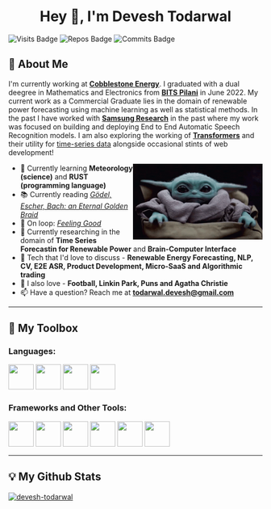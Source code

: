 <h1 align="center">Hey 👋, I'm Devesh Todarwal</h1>

![Visits Badge](https://badges.pufler.dev/visits/devesh-todarwal/devesh-todarwal?color=lightblue&style=for-the-badge)
![Repos Badge](https://badges.pufler.dev/repos/devesh-todarwal?color=blanchedalmond&style=for-the-badge)
![Commits Badge](https://badges.pufler.dev/commits/monthly/devesh-todarwal?color=lightpink&style=for-the-badge)

## 🐼 About Me
I'm currently working at [**Cobblestone Energy**](https://cobblestoneenergy.com/). I graduated with a dual deegree in Mathematics and Electronics from [**BITS Pilani**](https://www.bits-pilani.ac.in/) in June 2022. My current work as a Commercial Graduate lies in the domain of renewable power forecasting using machine learning as well as statistical methods. In the past I have worked with [**Samsung Research**](https://research.samsung.com/) in the past where my work was focused on building and deploying End to End Automatic Speech Recognition models. I am also exploring the working of [**Transformers**](https://medium.com/inside-machine-learning/what-is-a-transformer-d07dd1fbec04) and their utility for [time-series data](https://arxiv.org/pdf/1907.05321.pdf) alongside occasional stints of web development!
<br/>

<img align="right" height="150" src="yoda.gif">

- 🌱 Currently learning **Meteorology (science)** and **RUST (programming language)**
- 📚 Currently reading [*Gödel, Escher, Bach: an Eternal Golden Braid*](https://www.theatlantic.com/magazine/archive/2013/11/the-man-who-would-teach-machines-to-think/309529/)
- 🎵 On loop: *[Feeling Good](https://youtu.be/Edwsf-8F3sI?si=RDTqAwIMFD_L7ZXo)*
- 🧠 Currently researching in the domain of **Time Series Forecastin for Renewable Power** and **Brain-Computer Interface**
- 💬 Tech that I'd love to discuss - **Renewable Energy Forecasting, NLP, CV, E2E ASR, Product Development, Micro-SaaS and Algorithmic trading**
- 🧶 I also love - **Football, Linkin Park, Puns and Agatha Christie**
- 📫 Have a question? Reach me at **todarwal.devesh@gmail.com**
***
## 🧰 My Toolbox

### Languages:

[<img src="https://cdn.worldvectorlogo.com/logos/python-5.svg" alt="" width="50" height="50">](https://www.python.org/) [<img src="https://cdn.worldvectorlogo.com/logos/c.svg" height="50" width="50">](https://www.cplusplus.com/) [<img src="https://upload.wikimedia.org/wikipedia/commons/2/21/Matlab_Logo.png" alt="" width="50" height="50">](https://in.mathworks.com/products/matlab.html) [<img src="https://cdn.worldvectorlogo.com/logos/rust.svg" alt="" width="50" height="50">](https://www.rust-lang.org/)


### Frameworks and Other Tools:

[<img src="https://cdn.worldvectorlogo.com/logos/aws-2.svg" height="50" width="50">](https://aws.amazon.com/) [<img src="https://cdn.worldvectorlogo.com/logos/tensorflow-2.svg" height="50" width="50">](https://www.tensorflow.org/) [<img src="https://cdn.worldvectorlogo.com/logos/figma-1.svg" height="50" width="50">](https://www.figma.com/) [<img src="https://upload.wikimedia.org/wikipedia/commons/c/c9/Keras_Logo.jpg" height="50" width="50">](https://keras.io/) [<img src="https://www.pngfind.com/pngs/m/128-1286693_flask-framework-logo-svg-hd-png-download.png" height="50" width="50">](https://flask.palletsprojects.com/en/2.0.x/) [<img src="https://qiskit.gallerycdn.vsassets.io/extensions/qiskit/qiskit-vscode/0.5.5/1558430568405/Microsoft.VisualStudio.Services.Icons.Default" height="50" width="50">](https://qiskit.org/)

***
## 💡 My Github Stats
<a href="https://github.com/anuraghazra/github-readme-stats">
  <img align="center" src="https://github-readme-stats.vercel.app/api?username=devesh-todarwal&show_icons=true&locale=en&theme=tokyonight" alt="devesh-todarwal" />
</a>
